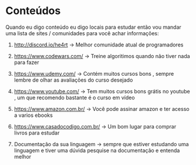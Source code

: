 # Conteúdos 

Quando eu digo conteúdo eu digo locais para estudar então vou mandar uma lista de sites / comunidades  para você achar informações: 

1) http://discord.io/he4rt  -> Melhor comunidade atual de programadores

2) https://www.codewars.com/ -> Treine algoritimos quando não tiver nada para fazer

3) https://www.udemy.com/ -> Contém muitos cursos bons , sempre lembre de olhar as avaliações do curso desejado

4) https://www.youtube.com/ -> Tem muitos cursos bons grátis no youtube , um que recomendo bastante é o curso em vídeo

5) https://www.amazon.com.br/ -> Você pode assinar amazon e ter acesso a varios ebooks

6) https://www.casadocodigo.com.br/ -> Um bom lugar para comprar livros para estudar

7) Documentação da sua linguagem -> sempre que estiver estudando uma linguagem e tiver uma dúvida pesquise na documentação e entenda melhor
